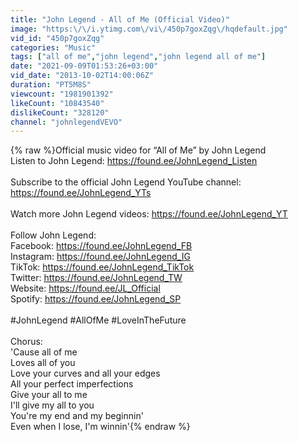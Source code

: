 ```yaml
---
title: "John Legend - All of Me (Official Video)"
image: "https:\/\/i.ytimg.com\/vi\/450p7goxZqg\/hqdefault.jpg"
vid_id: "450p7goxZqg"
categories: "Music"
tags: ["all of me","john legend","john legend all of me"]
date: "2021-09-09T01:53:26+03:00"
vid_date: "2013-10-02T14:00:06Z"
duration: "PT5M8S"
viewcount: "1981901392"
likeCount: "10843540"
dislikeCount: "328120"
channel: "johnlegendVEVO"
---
```

{% raw %}Official music video for “All of Me” by John Legend ​<br />Listen to John Legend: <a rel="nofollow" target="blank" href="https://found.ee/JohnLegend_Listen">https://found.ee/JohnLegend_Listen</a><br />​<br />Subscribe to the official John Legend YouTube channel: <a rel="nofollow" target="blank" href="https://found.ee/JohnLegend_YTs">https://found.ee/JohnLegend_YTs</a><br />​<br />Watch more John Legend videos: <a rel="nofollow" target="blank" href="https://found.ee/JohnLegend_YT">https://found.ee/JohnLegend_YT</a> ​<br />​<br />Follow John Legend: ​<br />Facebook: <a rel="nofollow" target="blank" href="https://found.ee/JohnLegend_FB">https://found.ee/JohnLegend_FB</a><br />Instagram: <a rel="nofollow" target="blank" href="https://found.ee/JohnLegend_IG">https://found.ee/JohnLegend_IG</a> ​<br />TikTok: <a rel="nofollow" target="blank" href="https://found.ee/JohnLegend_TikTok">https://found.ee/JohnLegend_TikTok</a> ​<br />Twitter: <a rel="nofollow" target="blank" href="https://found.ee/JohnLegend_TW">https://found.ee/JohnLegend_TW</a><br />Website: <a rel="nofollow" target="blank" href="https://found.ee/JL_Official​">https://found.ee/JL_Official​</a><br />Spotify: <a rel="nofollow" target="blank" href="https://found.ee/JohnLegend_SP">https://found.ee/JohnLegend_SP</a><br />​<br />#JohnLegend #AllOfMe #LoveInTheFuture<br /><br />Chorus: <br />'Cause all of me<br />Loves all of you<br />Love your curves and all your edges<br />All your perfect imperfections<br />Give your all to me<br />I'll give my all to you<br />You're my end and my beginnin'<br />Even when I lose, I'm winnin'{% endraw %}
